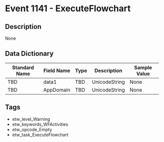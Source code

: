 # Event 1141 - ExecuteFlowchart

## Description
None

## Data Dictionary
|Standard Name|Field Name|Type|Description|Sample Value|
|---|---|---|---|---|
|TBD|data1|TBD|UnicodeString|None|None|
|TBD|AppDomain|TBD|UnicodeString|None|None|

## Tags
* etw_level_Warning
* etw_keywords_WFActivities
* etw_opcode_Empty
* etw_task_ExecuteFlowchart